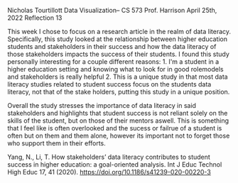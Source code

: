 Nicholas Tourtillott
Data Visualization– CS 573
Prof. Harrison
April 25th, 2022
Reflection 13

This week I chose to focus on a research article in the realm of data literacy. Specifically, this study looked at the relationship between higher education students and stakeholders in their success and how the data literacy of those stakeholders impacts the success of their students. I found this study personally interesting for a couple different reasons: 1. I'm a student in a higher education setting and knowing what to look for in good rolemodels and stakeholders is really helpful 2. This is a unique study in that most data literacy studies related to student success focus on the students data literacy, not that of the stake holders, putting this study in a unique position.

Overall the study stresses the importance of data literacy in said stakeholders and highlights that student success is not reliant solely on the skills of the student, but on those of their mentors aswell. This is something that I feel like is often overlooked and the sucess or failrue of a student is often but on them and them alone, however its important not to forget those who support them in their efforts.

Yang, N., Li, T. How stakeholders’ data literacy contributes to student success in higher education: a goal-oriented analysis. Int J Educ Technol High Educ 17, 41 (2020). https://doi.org/10.1186/s41239-020-00220-3
